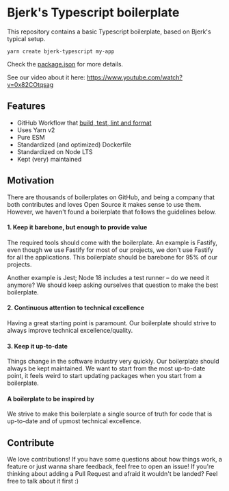# Bjerk's Typescript boilerplate

This repository contains a basic Typescript boilerplate, based on Bjerk's
typical setup.

```shell
yarn create bjerk-typescript my-app
```

Check the [package.json] for more details.

[package.json]:
  https://github.com/bjerkio/create-bjerk-typescript/blob/main/package.json

See our video about it here: https://www.youtube.com/watch?v=0x82COtqsag

## Features

- GitHub Workflow that [build, test, lint and format][workflow]
- Uses Yarn v2
- Pure ESM
- Standardized (and optimized) Dockerfile
- Standardized on Node LTS
- Kept (very) maintained

[workflow]: templates/github

## Motivation

There are thousands of boilerplates on GitHub, and being a company that both
contributes and loves Open Source it makes sense to use them. However, we
haven't found a boilerplate that follows the guidelines below.

#### 1. Keep it barebone, but enough to provide value

The required tools should come with the boilerplate. An example is Fastify, even
though we use Fastify for most of our projects, we don't use Fastify for all the
applications. This boilerplate should be barebone for 95% of our projects.

Another example is Jest; Node 18 includes a test runner – do we need it anymore?
We should keep asking ourselves that question to make the best boilerplate.

#### 2. Continuous attention to technical excellence

Having a great starting point is paramount. Our boilerplate should strive to
always improve technical excellence/quality.

#### 3. Keep it up-to-date

Things change in the software industry very quickly. Our boilerplate should
always be kept maintained. We want to start from the most up-to-date point, it
feels weird to start updating packages when you start from a boilerplate.

#### A boilerplate to be inspired by

We strive to make this boilerplate a single source of truth for code that is
up-to-date and of upmost technical excellence.

## Contribute

We love contributions! If you have some questions about how things work, a
feature or just wanna share feedback, feel free to open an issue! If you're
thinking about adding a Pull Request and afraid it wouldn't be landed? Feel free
to talk about it first :)
